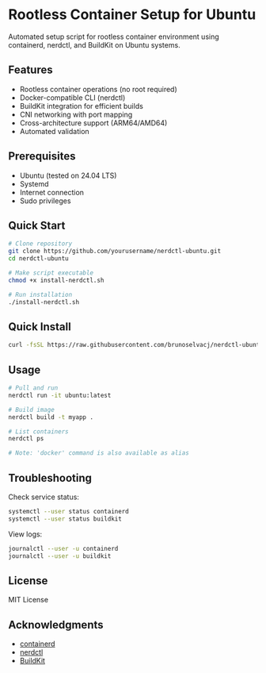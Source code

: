 # Rootless Container Setup for Ubuntu

Automated setup script for rootless container environment using containerd, nerdctl, and BuildKit on Ubuntu systems.

## Features

- Rootless container operations (no root required)
- Docker-compatible CLI (nerdctl)
- BuildKit integration for efficient builds
- CNI networking with port mapping
- Cross-architecture support (ARM64/AMD64)
- Automated validation

## Prerequisites

- Ubuntu (tested on 24.04 LTS)
- Systemd
- Internet connection
- Sudo privileges

## Quick Start

```bash
# Clone repository
git clone https://github.com/yourusername/nerdctl-ubuntu.git
cd nerdctl-ubuntu

# Make script executable
chmod +x install-nerdctl.sh

# Run installation
./install-nerdctl.sh
```

## Quick Install

```bash
curl -fsSL https://raw.githubusercontent.com/brunoselvacj/nerdctl-ubuntu/main/install-nerdctl.sh | bash
```

## Usage

```bash
# Pull and run
nerdctl run -it ubuntu:latest

# Build image
nerdctl build -t myapp .

# List containers
nerdctl ps

# Note: 'docker' command is also available as alias
```

## Troubleshooting

Check service status:
```bash
systemctl --user status containerd
systemctl --user status buildkit
```

View logs:
```bash
journalctl --user -u containerd
journalctl --user -u buildkit
```

## License

MIT License

## Acknowledgments

- [containerd](https://containerd.io)
- [nerdctl](https://github.com/containerd/nerdctl)
- [BuildKit](https://github.com/moby/buildkit)

